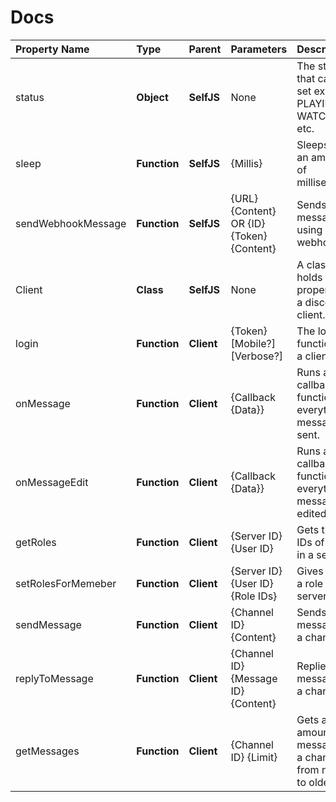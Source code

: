 # Docs

| Property Name      | Type         | Parent      | Parameters                                | Description                                                    |
| :----------------- | :----------- | :---------- | :---------------------------------------- | :------------------------------------------------------------- |
| status             | **Object**   | **SelfJS**  | None                                      | The status that can be set ex: PLAYING, WATCHING, etc.         |
| sleep              | **Function** | **SelfJS**  | {Millis}                                  | Sleeps for an amount of milliseconds.                          |
| sendWebhookMessage | **Function** | **SelfJS**  | {URL} {Content} OR {ID} {Token} {Content} | Sends a message using a webhook.                               |
| Client             | **Class**    | **SelfJS**  | None                                      | A class that holds the properties of a discord client.         |
| login              | **Function** | **Client**  | {Token} [Mobile?] [Verbose?]              | The login function for a client.                               |
| onMessage          | **Function** | **Client**  | {Callback {Data}}                         | Runs a callback function everytime a message is sent.          |
| onMessageEdit      | **Function** | **Client**  | {Callback {Data}}                         | Runs a callback function everytime a message is edited.        |
| getRoles           | **Function** | **Client**  | {Server ID} {User ID}                     | Gets the role IDs of a user in a server.                       |
| setRolesForMemeber | **Function** | **Client**  | {Server ID} {User ID} {Role IDs}          | Gives a user a role in a server.                               |
| sendMessage        | **Function** | **Client**  | {Channel ID} {Content}                    | Sends a message to a channel.                                  |
| replyToMessage     | **Function** | **Client**  | {Channel ID} {Message ID} {Content}       | Replies to a message to a channel.                             |
| getMessages        | **Function** | **Client**  | {Channel ID} {Limit}                      | Gets an amount of messages in a channel from newest to oldest. |
